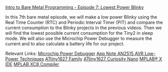 [Intro to Bare Metal Programming - Episode 7: Lowest Power Blinky](https://www.youtube.com/watch?v=oe6Gy0CRUi8&list=PLtQdQmNK_0DQ8KGcZ1BOPv-3RDPvtqJ1H&index=7)

In this 7th bare metal episode, we will make a low power Blinky using the Real Time Counter (RTC) and Periodic Interval Timer (PIT) 
and compare the current consumption to the Blinky projects in the previous videos. Then we will find the lowest possible current 
consumption for the Tiny2 in sleep mode. We will also use the Microchip Power Debugger to measure the current and to also calculate 
a battery life for our project.

Relevant Links: 
[Microchip Power Debugger](https://mchp.us/3Y3paAe)
[App Note AN2515 AVR Low-Power Techniques](https://mchp.us/3zhX34o)
[ATtiny1627 Family](https://mchp.us/3FqAI9g)
[ATtiny1627 Curiosity Nano](https://mchp.us/3gZf1ns)
[MPLAB® X IDE](https://mchp.us/3EZj9vw)
[MPLAB XC8 Compiler](https://mchp.us/3gZAmgk)
